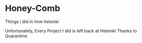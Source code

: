# Honey-Comb
Things i did in hive helsinki

Unfortunately, Every Project I did is left back at Helsinki Thanks to Quarantine
